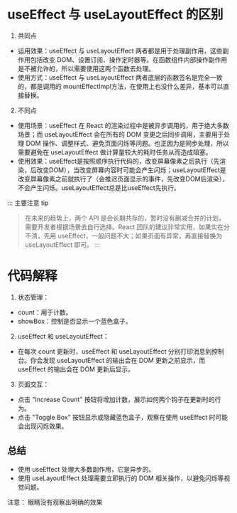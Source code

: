 # useEffect 与 useLayoutEffect 的区别

1. 共同点

- 运用效果：useEffect 与 useLayoutEffect 两者都是用于处理副作用，这些副作用包括改变 DOM、设置订阅、操作定时器等。在函数组件内部操作副作用是不被允许的，所以需要使用这两个函数去处理。
- 使用方式：useEffect 与 useLayoutEffect 两者底层的函数签名是完全一致的，都是调用的 mountEffectImpl方法，在使用上也没什么差异，基本可以直接替换。

2. 不同点

- 使用场景：useEffect 在 React 的渲染过程中是被异步调用的，用于绝大多数场景；而 useLayoutEffect 会在所有的 DOM 变更之后同步调用，主要用于处理 DOM 操作、调整样式、避免页面闪烁等问题。也正因为是同步处理，所以需要避免在 useLayoutEffect 做计算量较大的耗时任务从而造成阻塞。
- 使用效果：useEffect是按照顺序执行代码的，改变屏幕像素之后执行（先渲染，后改变DOM），当改变屏幕内容时可能会产生闪烁；useLayoutEffect是改变屏幕像素之前就执行了（会推迟页面显示的事件，先改变DOM后渲染），不会产生闪烁。useLayoutEffect总是比useEffect先执行。


::: 主要注意 tip
>在未来的趋势上，两个 API 是会长期共存的，暂时没有删减合并的计划，需要开发者根据场景去自行选择。React 团队的建议非常实用，如果实在分不清，先用 useEffect，一般问题不大；如果页面有异常，再直接替换为 useLayoutEffect 即可。
:::

# 代码解释

1. 状态管理：

- count：用于计数。
- showBox：控制是否显示一个蓝色盒子。

2. useEffect 和 useLayoutEffect：

- 在每次 count 更新时，useEffect 和 useLayoutEffect 分别打印消息到控制台。你会发现 useLayoutEffect 的输出会在 DOM 更新之前显示，而 useEffect 的输出会在 DOM 更新后显示。


3. 页面交互：

- 点击 "Increase Count" 按钮将增加计数，展示如何两个钩子在更新时的行为。
- 点击 "Toggle Box" 按钮显示或隐藏蓝色盒子，观察在使用 useEffect 时可能会出现闪烁效果。

## 总结
- 使用 useEffect 处理大多数副作用，它是异步的。
- 使用 useLayoutEffect 处理需要立即执行的 DOM 相关操作，以避免闪烁等视觉问题。


注意： 眼睛没有观察出明确的效果
